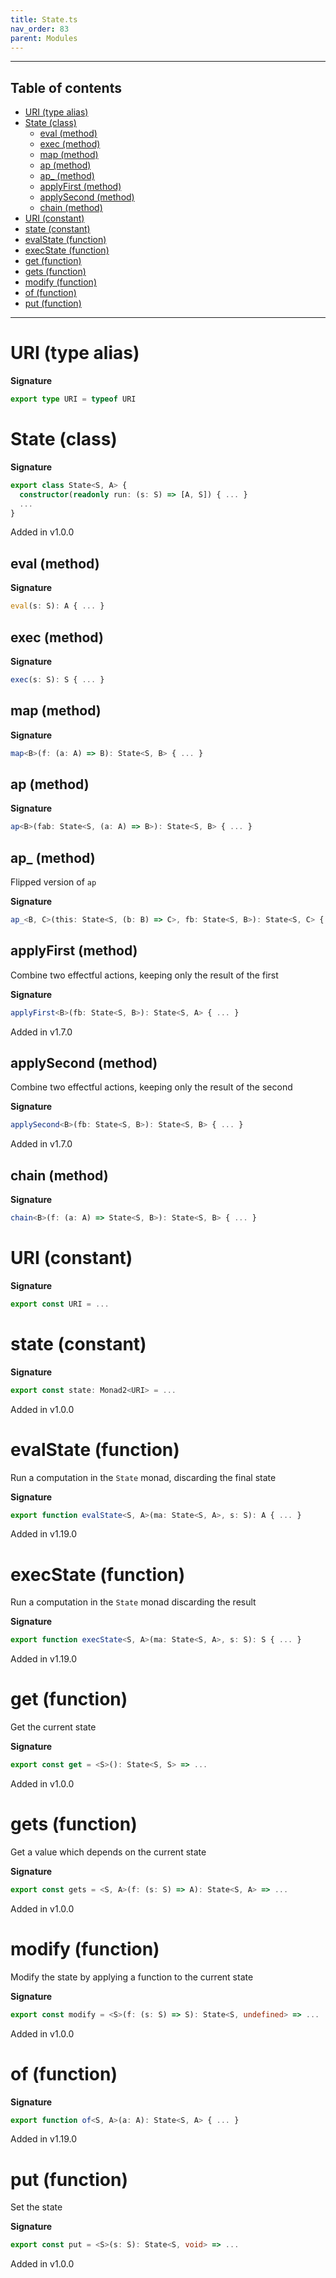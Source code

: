 ```yaml
---
title: State.ts
nav_order: 83
parent: Modules
---
```


---

<h2 class="text-delta">Table of contents</h2>

- [URI (type alias)](#uri-type-alias)
- [State (class)](#state-class)
  - [eval (method)](#eval-method)
  - [exec (method)](#exec-method)
  - [map (method)](#map-method)
  - [ap (method)](#ap-method)
  - [ap\_ (method)](#ap_-method)
  - [applyFirst (method)](#applyfirst-method)
  - [applySecond (method)](#applysecond-method)
  - [chain (method)](#chain-method)
- [URI (constant)](#uri-constant)
- [state (constant)](#state-constant)
- [evalState (function)](#evalstate-function)
- [execState (function)](#execstate-function)
- [get (function)](#get-function)
- [gets (function)](#gets-function)
- [modify (function)](#modify-function)
- [of (function)](#of-function)
- [put (function)](#put-function)

---

# URI (type alias)

**Signature**

```ts
export type URI = typeof URI
```

# State (class)

**Signature**

```ts
export class State<S, A> {
  constructor(readonly run: (s: S) => [A, S]) { ... }
  ...
}
```

Added in v1.0.0

## eval (method)

**Signature**

```ts
eval(s: S): A { ... }
```

## exec (method)

**Signature**

```ts
exec(s: S): S { ... }
```

## map (method)

**Signature**

```ts
map<B>(f: (a: A) => B): State<S, B> { ... }
```

## ap (method)

**Signature**

```ts
ap<B>(fab: State<S, (a: A) => B>): State<S, B> { ... }
```

## ap\_ (method)

Flipped version of `ap`

**Signature**

```ts
ap_<B, C>(this: State<S, (b: B) => C>, fb: State<S, B>): State<S, C> { ... }
```

## applyFirst (method)

Combine two effectful actions, keeping only the result of the first

**Signature**

```ts
applyFirst<B>(fb: State<S, B>): State<S, A> { ... }
```

Added in v1.7.0

## applySecond (method)

Combine two effectful actions, keeping only the result of the second

**Signature**

```ts
applySecond<B>(fb: State<S, B>): State<S, B> { ... }
```

Added in v1.7.0

## chain (method)

**Signature**

```ts
chain<B>(f: (a: A) => State<S, B>): State<S, B> { ... }
```

# URI (constant)

**Signature**

```ts
export const URI = ...
```

# state (constant)

**Signature**

```ts
export const state: Monad2<URI> = ...
```

Added in v1.0.0

# evalState (function)

Run a computation in the `State` monad, discarding the final state

**Signature**

```ts
export function evalState<S, A>(ma: State<S, A>, s: S): A { ... }
```

Added in v1.19.0

# execState (function)

Run a computation in the `State` monad discarding the result

**Signature**

```ts
export function execState<S, A>(ma: State<S, A>, s: S): S { ... }
```

Added in v1.19.0

# get (function)

Get the current state

**Signature**

```ts
export const get = <S>(): State<S, S> => ...
```

Added in v1.0.0

# gets (function)

Get a value which depends on the current state

**Signature**

```ts
export const gets = <S, A>(f: (s: S) => A): State<S, A> => ...
```

Added in v1.0.0

# modify (function)

Modify the state by applying a function to the current state

**Signature**

```ts
export const modify = <S>(f: (s: S) => S): State<S, undefined> => ...
```

Added in v1.0.0

# of (function)

**Signature**

```ts
export function of<S, A>(a: A): State<S, A> { ... }
```

Added in v1.19.0

# put (function)

Set the state

**Signature**

```ts
export const put = <S>(s: S): State<S, void> => ...
```

Added in v1.0.0
